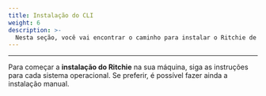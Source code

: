```yaml
---
title: Instalação do CLI
weight: 6
description: >-
  Nesta seção, você vai encontrar o caminho para instalar o Ritchie de acordo com cada sistema operacional.
---
```


---

Para começar a **instalação do Ritchie** na sua máquina, siga as instruções para cada sistema operacional. Se preferir, é possível fazer ainda a instalação manual.

